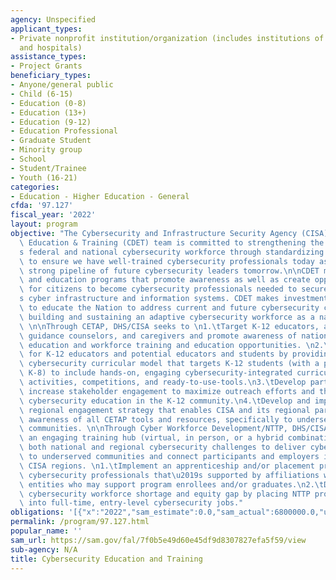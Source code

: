 ```yaml
---
agency: Unspecified
applicant_types:
- Private nonprofit institution/organization (includes institutions of higher education
  and hospitals)
assistance_types:
- Project Grants
beneficiary_types:
- Anyone/general public
- Child (6-15)
- Education (0-8)
- Education (13+)
- Education (9-12)
- Education Professional
- Graduate Student
- Minority group
- School
- Student/Trainee
- Youth (16-21)
categories:
- Education - Higher Education - General
cfda: '97.127'
fiscal_year: '2022'
layout: program
objective: "The Cybersecurity and Infrastructure Security Agency (CISA), Cyber Defense\
  \ Education & Training (CDET) team is committed to strengthening the nation\u2019\
  s federal and national cybersecurity workforce through standardizing roles and helping\
  \ to ensure we have well-trained cybersecurity professionals today as well as a\
  \ strong pipeline of future cybersecurity leaders tomorrow.\n\nCDET manages training\
  \ and education programs that promote awareness as well as create opportunities\
  \ for citizens to become cybersecurity professionals needed to secure the nation\u2019\
  s cyber infrastructure and information systems. CDET makes investments in resources\
  \ to educate the Nation to address current and future cybersecurity challenges by\
  \ building and sustaining an adaptive cybersecurity workforce as a national asset.\
  \ \n\nThrough CETAP, DHS/CISA seeks to \n1.\tTarget K-12 educators, administrators,\
  \ guidance counselors, and caregivers and promote awareness of national cybersecurity\
  \ education and workforce training and education opportunities. \n2.\tCreate pathways\
  \ for K-12 educators and potential educators and students by providing an adaptable\
  \ cybersecurity curricular model that targets K-12 students (with a priority toward\
  \ K-8) to include hands-on, engaging cybersecurity-integrated curriculum, gamified\
  \ activities, competitions, and ready-to-use-tools.\n3.\tDevelop partnerships and\
  \ increase stakeholder engagement to maximize outreach efforts and the impact of\
  \ cybersecurity education in the K-12 community.\n4.\tDevelop and implement a comprehensive\
  \ regional engagement strategy that enables CISA and its regional partners to increase\
  \ awareness of all CETAP tools and resources, specifically to underserved and underrepresented\
  \ communities. \n\nThrough Cyber Workforce Development/NTTP, DHS/CISA seeks to Implement\
  \ an engaging training hub (virtual, in person, or a hybrid combination) covering\
  \ both national and regional cybersecurity challenges to deliver cybersecurity training\
  \ to underserved communities and connect participants and employers in one or more\
  \ CISA regions. \n1.\tImplement an apprenticeship and/or placement program for entry-level\
  \ cybersecurity professionals that\u2019s supported by affiliations with cybersecurity\
  \ entities who may support program enrollees and/or graduates.\n2.\tDecrease the\
  \ cybersecurity workforce shortage and equity gap by placing NTTP program graduates\
  \ into full-time, entry-level cybersecurity jobs."
obligations: '[{"x":"2022","sam_estimate":0.0,"sam_actual":6800000.0,"usa_spending_actual":6800000.0},{"x":"2023","sam_estimate":9800000.0,"sam_actual":0.0,"usa_spending_actual":0.0},{"x":"2024","sam_estimate":9800000.0,"sam_actual":0.0,"usa_spending_actual":0.0}]'
permalink: /program/97.127.html
popular_name: ''
sam_url: https://sam.gov/fal/7f0b5e49d60e45df9d8307827efa5f59/view
sub-agency: N/A
title: Cybersecurity Education and Training
---
```

